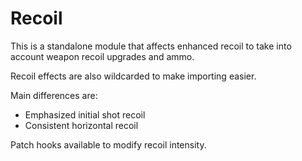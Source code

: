 # Recoil

This is a standalone module that affects enhanced recoil to take into account weapon recoil upgrades and ammo.

Recoil effects are also wildcarded to make importing easier.

Main differences are:
- Emphasized initial shot recoil
- Consistent horizontal recoil

Patch hooks available to modify recoil intensity.